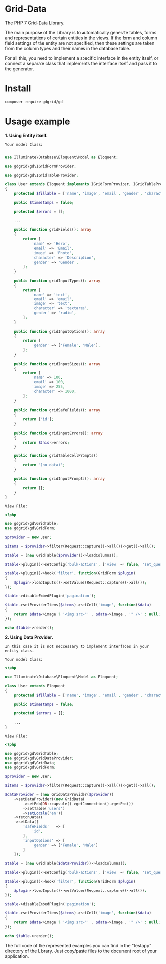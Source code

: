 # Grid-Data
The PHP 7 Grid-Data Library.

The main purpose of the Library is to automatically generate tables, forms and representations of certain entities in the views.
If the form and column field settings of the entity are not specified, then these settings are taken from the column types and their names in the database table.

For all this, you need to implement a specific interface in the entity itself,
or connect a separate class that implements the interface itself and pass it to the generator.

# Install

``composer require gdgrid/gd``

# Usage example

**1. Using Entity itself.**

``Your model Class:``

```php

use Illuminate\Database\Eloquent\Model as Eloquent;

use gdgrid\gd\IGridFormProvider;

use gdgrid\gd\IGridTableProvider;

class User extends Eloquent implements IGridFormProvider, IGridTableProvider
{
    protected $fillable = ['name', 'image', 'email', 'gender', 'character'];

    public $timestamps = false;

    protected $errors = [];
    
    ... 
    
    public function gridFields(): array
    {
        return [
            'name' => 'Hero',
            'email' => 'Email',
            'image' => 'Photo',
            'character' => 'Description',
            'gender' => 'Gender',
        ];
    }
    
    public function gridInputTypes(): array
    {
        return [
            'name' => 'text',
            'email' => 'email',
            'image' => 'text',
            'character' => 'textarea',
            'gender' => 'radio',
        ];
    }
    
    public function gridInputOptions(): array
    {
        return [
            'gender' => ['Female', 'Male'],
        ];
    }
    
    public function gridInputSizes(): array
    {
        return [
            'name' => 100,
            'email' => 100,
            'image' => 255,
            'character' => 1000,
        ];
    }
    
    public function gridSafeFields(): array
    {
        return ['id'];
    }
    
    public function gridInputErrors(): array
    {
        return $this->errors;
    }

    public function gridTableCellPrompts()
    {
        return '(no data)';
    }

    public function gridInputPrompts(): array
    {
        return [];
    }
}

```

``View File:``

```php
<?php

use gdgrid\gd\GridTable;
use gdgrid\gd\GridForm;

$provider = new User;

$items = $provider->filter(Request::capture()->all())->get()->all();

$table = (new GridTable($provider))->loadColumns();

$table->plugin()->setConfig('bulk-actions', ['view' => false, 'set_query' => false]);

$table->plugin()->hook('filter', function(GridForm $plugin)
{
    $plugin->loadInputs()->setValues(Request::capture()->all());
});

$table->disableEmbedPlugin('pagination');

$table->setProviderItems($items)->setCell('image', function($data)
{
    return $data->image ? '<img src="' . $data->image . '" />' : null;
});

echo $table->render();

```

**2. Using Data Provider.**

``In this case it is not neccessary to implement interfaces in your entity class.``

``Your model Class:``

```php
<?php

use Illuminate\Database\Eloquent\Model as Eloquent;

class User extends Eloquent
{
    protected $fillable = ['name', 'image', 'email', 'gender', 'character'];

    public $timestamps = false;

    protected $errors = [];
    
    ... 
}

```

``View File:``

```php
<?php

use gdgrid\gd\GridTable;
use gdgrid\gd\GridDataProvider;
use gdgrid\gd\GridData;
use gdgrid\gd\GridForm;

$provider = new User;

$items = $provider->filter(Request::capture()->all())->get()->all();

$dataProvider = (new GridDataProvider($provider))
    ->setDataProvider((new GridData)
        ->setPdo(DB::capsule()->getConnection()->getPdo())
        ->setTable('users')
        ->setLocale('en'))
    ->fetchData()
    ->setData([
        'safeFields'   => [
            'id',
        ],
        'inputOptions' => [
            'gender' => ['Female', 'Male']
        ]
    ]);

$table = (new GridTable($dataProvider))->loadColumns();

$table->plugin()->setConfig('bulk-actions', ['view' => false, 'set_query' => false]);

$table->plugin()->hook('filter', function(GridForm $plugin)
{
    $plugin->loadInputs()->setValues(Request::capture()->all());
});

$table->disableEmbedPlugin('pagination');

$table->setProviderItems($items)->setCell('image', function($data)
{
    return $data->image ? '<img src="' . $data->image . '" />' : null;
});

echo $table->render();

```

The full code of the represented examples you can find in the "testapp" directory of the Library.
Just copy/paste files to the document root of your application.
